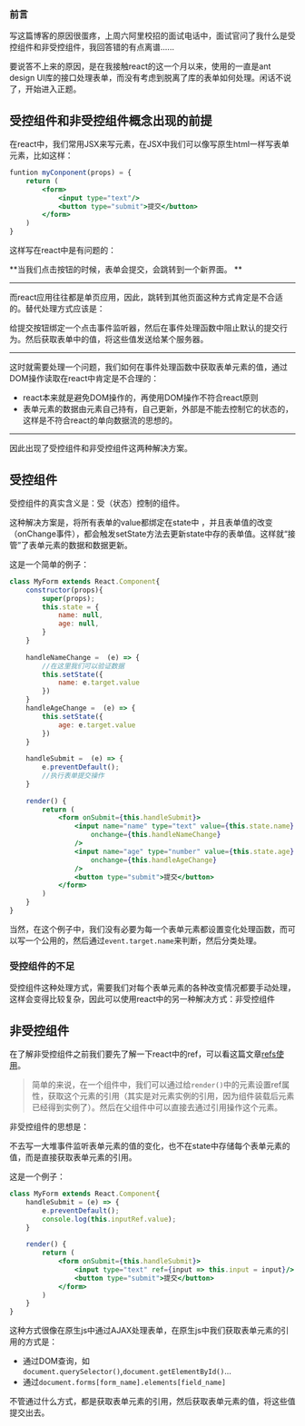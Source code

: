 ### 前言

写这篇博客的原因很蛋疼，上周六阿里校招的面试电话中，面试官问了我什么是受控组件和非受控组件，我回答错的有点离谱......

要说答不上来的原因，是在我接触react的这一个月以来，使用的一直是ant design UI库的接口处理表单，而没有考虑到脱离了库的表单如何处理。闲话不说了，开始进入正题。

## 受控组件和非受控组件概念出现的前提

在react中，我们常用JSX来写元素，在JSX中我们可以像写原生html一样写表单元素，比如这样：

```jsx
funtion myConponent(props) = {
    return (
    	<form>
    		<input type="text"/>
        	<button type="submit">提交</button>
    	</form>
    )
}
```

这样写在react中是有问题的：

**当我们点击按钮的时候，表单会提交，会跳转到一个新界面。 **

***

而react应用往往都是单页应用，因此，跳转到其他页面这种方式肯定是不合适的。替代处理方式应该是：

给提交按钮绑定一个点击事件监听器，然后在事件处理函数中阻止默认的提交行为。然后获取表单中的值，将这些值发送给某个服务器。

***

这时就需要处理一个问题，我们如何在事件处理函数中获取表单元素的值，通过DOM操作读取在react中肯定是不合理的：

- react本来就是避免DOM操作的，再使用DOM操作不符合react原则
- 表单元素的数据由元素自己持有，自己更新，外部是不能去控制它的状态的，这样是不符合react的单向数据流的思想的。

***

因此出现了受控组件和非受控组件这两种解决方案。

## 受控组件

受控组件的真实含义是：受（状态）控制的组件。

这种解决方案是，将所有表单的value都绑定在state中 ，并且表单值的改变（onChange事件），都会触发setState方法去更新state中存的表单值。这样就“接管”了表单元素的数据和数据更新。

这是一个简单的例子：

```jsx
class MyForm extends React.Component{
    constructor(props){
        super(props);
        this.state = {
            name: null,
            age: null,
        }
    }
    
    handleNameChange =  (e) => {
        //在这里我们可以验证数据
        this.setState({
            name: e.target.value
        })
    }
    handleAgeChange =  (e) => {
        this.setState({
            age: e.target.value
        })
    }
    
    handleSubmit =  (e) => {
        e.preventDefault();
        //执行表单提交操作
    }
    
    render() {
        return (
        	<form onSubmit={this.handleSubmit}>
            	<input name="name" type="text" value={this.state.name} 
                    onchange={this.handleNameChange}
                />
                <input name="age" type="number" value={this.state.age}
                	onchange={this.handleAgeChange}  
                />
                <button type="submit">提交</button>
            </form>
        )
    }
}
```

当然，在这个例子中，我们没有必要为每一个表单元素都设置变化处理函数，而可以写一个公用的，然后通过`event.target.name`来判断，然后分类处理。

### 受控组件的不足

受控组件这种处理方式，需要我们对每个表单元素的各种改变情况都要手动处理，这样会变得比较复杂，因此可以使用react中的另一种解决方式：非受控组件

## 非受控组件

在了解非受控组件之前我们要先了解一下react中的ref，可以看这篇文章[refs使用](https://react.docschina.org/docs/refs-and-the-dom.html)。

>  简单的来说，在一个组件中，我们可以通过给`render()`中的元素设置ref属性，获取这个元素的引用（其实是对元素实例的引用，因为组件装载后元素已经得到实例了）。然后在父组件中可以直接去通过引用操作这个元素。

非受控组件的思想是：

不去写一大堆事件监听表单元素的值的变化，也不在state中存储每个表单元素的值，而是直接获取表单元素的引用。

这是一个例子：

```jsx
class MyForm extends React.Component{
    handleSubmit = (e) => {
        e.preventDefault();
        console.log(this.inputRef.value);
    }
    
    render() {
        return (
        	<form onSubmit={this.handleSubmit}>
            	<input type="text" ref={input => this.input = input}/>
                <button type="submit">提交</button>
            </form>
        )
    }
}
```

这种方式很像在原生js中通过AJAX处理表单，在原生js中我们获取表单元素的引用的方式是：

- 通过DOM查询，如	`document.querySelector()`,`document.getElementById()`...
- 通过`document.forms[form_name].elements[field_name]`

不管通过什么方式，都是获取表单元素的引用，然后获取表单元素的值，将这些值提交出去。
